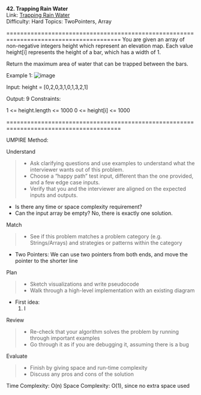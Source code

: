 **42. Trapping Rain Water**  
Link: [Trapping Rain Water](https://neetcode.io/problems/trapping-rain-water?list=neetcode150)  
Difficulty: Hard
Topics: TwoPointers, Array

=======================================================================================
You are given an array of non-negative integers height which represent an elevation map. Each value height[i] represents the height of a bar, which has a width of 1.

Return the maximum area of water that can be trapped between the bars.

Example 1:
![image]()

Input: height = [0,2,0,3,1,0,1,3,2,1]

Output: 9
Constraints:

1 <= height.length <= 1000
0 <= height[i] <= 1000


=======================================================================================

UMPIRE Method:

Understand
> - Ask clarifying questions and use examples to understand what the interviewer wants out of this problem.
> - Choose a “happy path” test input, different than the one provided, and a few edge case inputs.
> - Verify that you and the interviewer are aligned on the expected inputs and outputs.
- Is there any time or space complexity requirement? 
- Can the input array be empty? No, there is exactly one solution.
  
Match
> - See if this problem matches a problem category (e.g. Strings/Arrays) and strategies or patterns within the category
- Two Pointers: We can use two pointers from both ends, and move the pointer to the shorter line
  
Plan
> - Sketch visualizations and write pseudocode
> - Walk through a high-level implementation with an existing diagram
- First idea:
  1. I
  
Review
> - Re-check that your algorithm solves the problem by running through important examples
> - Go through it as if you are debugging it, assuming there is a bug

Evaluate
> - Finish by giving space and run-time complexity
> - Discuss any pros and cons of the solution


Time Complexity: O(n)
Space Complexity: O(1), since no extra space used

